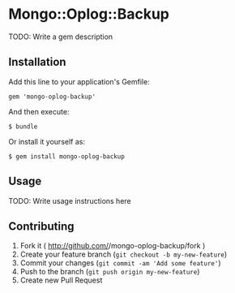 # Mongo::Oplog::Backup

TODO: Write a gem description

## Installation

Add this line to your application's Gemfile:

    gem 'mongo-oplog-backup'

And then execute:

    $ bundle

Or install it yourself as:

    $ gem install mongo-oplog-backup

## Usage

TODO: Write usage instructions here

## Contributing

1. Fork it ( http://github.com/<my-github-username>/mongo-oplog-backup/fork )
2. Create your feature branch (`git checkout -b my-new-feature`)
3. Commit your changes (`git commit -am 'Add some feature'`)
4. Push to the branch (`git push origin my-new-feature`)
5. Create new Pull Request
